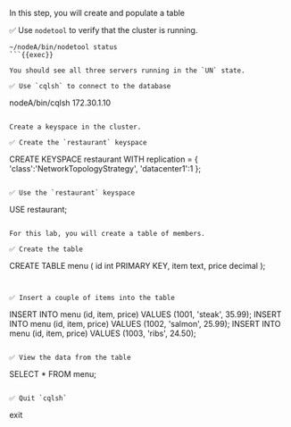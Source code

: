 In this step, you will create and populate a table 

✅ Use `nodetool` to verify that the cluster is running.
```
~/nodeA/bin/nodetool status
```{{exec}}

You should see all three servers running in the `UN` state.

✅ Use `cqlsh` to connect to the database
```
nodeA/bin/cqlsh 172.30.1.10
```{{exec}}

Create a keyspace in the cluster.

✅ Create the `restaurant` keyspace
```
CREATE KEYSPACE restaurant WITH replication = {
  'class':'NetworkTopologyStrategy',
  'datacenter1':1
};
```{{exec}}

✅ Use the `restaurant` keyspace
```
USE restaurant;
```{{exec}}

For this lab, you will create a table of members.

✅ Create the table
```
CREATE TABLE menu (
  id int PRIMARY KEY,
  item text,
  price decimal
);
```{{exec}}


✅ Insert a couple of items into the table
```
INSERT INTO menu (id, item, price) VALUES (1001, 'steak', 35.99);
INSERT INTO menu (id, item, price) VALUES (1002, 'salmon', 25.99);
INSERT INTO menu (id, item, price) VALUES (1003, 'ribs', 24.50);
```{{exec}}

✅ View the data from the table
```
SELECT * FROM menu;
```{{exec}}

✅ Quit `cqlsh`
```
exit
```{{exec interrupt}}

